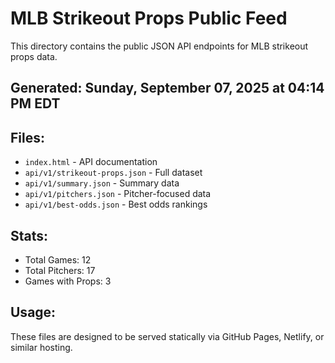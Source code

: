 # MLB Strikeout Props Public Feed

This directory contains the public JSON API endpoints for MLB strikeout props data.

## Generated: Sunday, September 07, 2025 at 04:14 PM EDT

## Files:
- `index.html` - API documentation
- `api/v1/strikeout-props.json` - Full dataset
- `api/v1/summary.json` - Summary data
- `api/v1/pitchers.json` - Pitcher-focused data  
- `api/v1/best-odds.json` - Best odds rankings

## Stats:
- Total Games: 12
- Total Pitchers: 17
- Games with Props: 3

## Usage:
These files are designed to be served statically via GitHub Pages, Netlify, or similar hosting.
